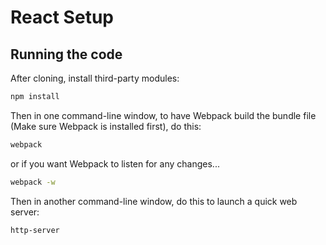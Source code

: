 # React Setup


## Running the code

After cloning, install third-party modules:

```sh
npm install
```

Then in one command-line window, to have Webpack build the bundle file (Make sure Webpack is installed first), do this:
```sh
webpack
```
or if you want Webpack to listen for any changes...
```sh
webpack -w
```

Then in another command-line window, do this to launch a quick web server:

```sh
http-server
```
